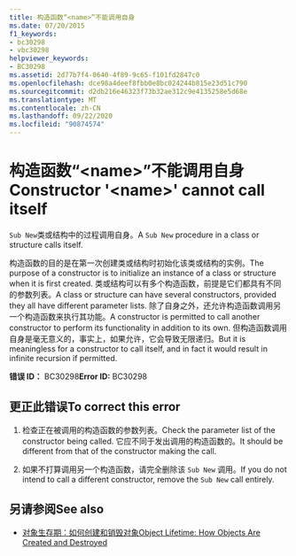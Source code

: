 ```yaml
---
title: 构造函数“<name>”不能调用自身
ms.date: 07/20/2015
f1_keywords:
- bc30298
- vbc30298
helpviewer_keywords:
- BC30298
ms.assetid: 2d77b7f4-0640-4f89-9c65-f101fd2847c0
ms.openlocfilehash: dce98a4deef8fbb0e8bc024244b815e23d51c790
ms.sourcegitcommit: d2db216e46323f73b32ae312c9e4135258e5d68e
ms.translationtype: MT
ms.contentlocale: zh-CN
ms.lasthandoff: 09/22/2020
ms.locfileid: "90874574"
---
```

# <a name="constructor-name-cannot-call-itself"></a><span data-ttu-id="bc54f-102">构造函数“\<name>”不能调用自身</span><span class="sxs-lookup"><span data-stu-id="bc54f-102">Constructor '\<name>' cannot call itself</span></span>

<span data-ttu-id="bc54f-103">`Sub New`类或结构中的过程调用自身。</span><span class="sxs-lookup"><span data-stu-id="bc54f-103">A `Sub New` procedure in a class or structure calls itself.</span></span>  
  
 <span data-ttu-id="bc54f-104">构造函数的目的是在第一次创建类或结构时初始化该类或结构的实例。</span><span class="sxs-lookup"><span data-stu-id="bc54f-104">The purpose of a constructor is to initialize an instance of a class or structure when it is first created.</span></span> <span data-ttu-id="bc54f-105">类或结构可以有多个构造函数，前提是它们都具有不同的参数列表。</span><span class="sxs-lookup"><span data-stu-id="bc54f-105">A class or structure can have several constructors, provided they all have different parameter lists.</span></span> <span data-ttu-id="bc54f-106">除了自身之外，还允许构造函数调用另一个构造函数来执行其功能。</span><span class="sxs-lookup"><span data-stu-id="bc54f-106">A constructor is permitted to call another constructor to perform its functionality in addition to its own.</span></span> <span data-ttu-id="bc54f-107">但构造函数调用自身是毫无意义的，事实上，如果允许，它会导致无限递归。</span><span class="sxs-lookup"><span data-stu-id="bc54f-107">But it is meaningless for a constructor to call itself, and in fact it would result in infinite recursion if permitted.</span></span>  
  
 <span data-ttu-id="bc54f-108">**错误 ID：** BC30298</span><span class="sxs-lookup"><span data-stu-id="bc54f-108">**Error ID:** BC30298</span></span>  
  
## <a name="to-correct-this-error"></a><span data-ttu-id="bc54f-109">更正此错误</span><span class="sxs-lookup"><span data-stu-id="bc54f-109">To correct this error</span></span>  
  
1. <span data-ttu-id="bc54f-110">检查正在被调用的构造函数的参数列表。</span><span class="sxs-lookup"><span data-stu-id="bc54f-110">Check the parameter list of the constructor being called.</span></span> <span data-ttu-id="bc54f-111">它应不同于发出调用的构造函数的。</span><span class="sxs-lookup"><span data-stu-id="bc54f-111">It should be different from that of the constructor making the call.</span></span>  
  
2. <span data-ttu-id="bc54f-112">如果不打算调用另一个构造函数，请完全删除该 `Sub New` 调用。</span><span class="sxs-lookup"><span data-stu-id="bc54f-112">If you do not intend to call a different constructor, remove the `Sub New` call entirely.</span></span>  
  
## <a name="see-also"></a><span data-ttu-id="bc54f-113">另请参阅</span><span class="sxs-lookup"><span data-stu-id="bc54f-113">See also</span></span>

- [<span data-ttu-id="bc54f-114">对象生存期：如何创建和销毁对象</span><span class="sxs-lookup"><span data-stu-id="bc54f-114">Object Lifetime: How Objects Are Created and Destroyed</span></span>](../../programming-guide/language-features/objects-and-classes/object-lifetime-how-objects-are-created-and-destroyed.md)
